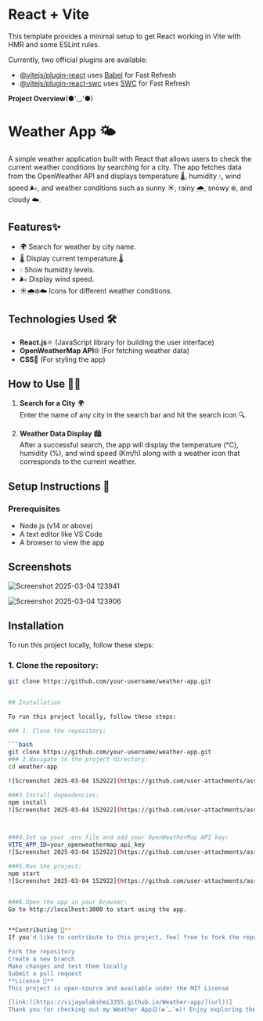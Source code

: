 # React + Vite

This template provides a minimal setup to get React working in Vite with HMR and some ESLint rules.

Currently, two official plugins are available:

- [@vitejs/plugin-react](https://github.com/vitejs/vite-plugin-react/blob/main/packages/plugin-react/README.md) uses [Babel](https://babeljs.io/) for Fast Refresh
- [@vitejs/plugin-react-swc](https://github.com/vitejs/vite-plugin-react-swc) uses [SWC](https://swc.rs/) for Fast Refresh

**Project Overview**(●'◡'●)
# Weather App 🌤️

A simple weather application built with React that allows users to check the current weather conditions by searching for a city. The app fetches data from the OpenWeather API and displays temperature 🌡️, humidity 💧, wind speed 🌬️, and weather conditions such as sunny ☀️, rainy 🌧️, snowy ❄️, and cloudy ☁️.

## Features✨

- 🌍 Search for weather by city name.
- 🌡️ Display current temperature.🌡️
- 💧 Show humidity levels.
- 🌬️ Display wind speed.
- ☀️🌧️❄️☁️ Icons for different weather conditions.


## Technologies Used 🛠️
- **React.js**⚛️ (JavaScript library for building the user interface)
- **OpenWeatherMap API**🌐 (For fetching weather data)
- **CSS**🎨 (For styling the app)

## How to Use 🧑‍💻
1. **Search for a City** 🌍  
   Enter the name of any city in the search bar and hit the search icon 🔍.
   
2. **Weather Data Display** 🏙️  
   After a successful search, the app will display the temperature (°C), humidity (%), and wind speed (Km/h) along with a weather icon that corresponds to the current weather.

## Setup Instructions 🔧

### Prerequisites
- Node.js (v14 or above)
- A text editor like VS Code
- A browser to view the app


## Screenshots

![Screenshot 2025-03-04 123941](https://github.com/user-attachments/assets/1bf77864-fbea-4a83-bfa7-ba96c339aac2)

![Screenshot 2025-03-04 123906](https://github.com/user-attachments/assets/1accfa83-44f7-40f0-8312-becca09e7590)


## Installation

To run this project locally, follow these steps:

### 1. Clone the repository:

```bash
git clone https://github.com/your-username/weather-app.git


## Installation

To run this project locally, follow these steps:

### 1. Clone the repository:

```bash
git clone https://github.com/your-username/weather-app.git
### 2.Navigate to the project directory:
cd weather-app

![Screenshot 2025-03-04 152922](https://github.com/user-attachments/assets/36d784be-94f2-4f33-a900-0a2a0e50da7b)

###3.Install dependencies:
npm install
![Screenshot 2025-03-04 152922](https://github.com/user-attachments/assets/435ea121-61c6-45c9-95e0-06eca1bafcb5)



###4.Set up your .env file and add your OpenWeatherMap API key:
VITE_APP_ID=your_openweathermap_api_key
![Screenshot 2025-03-04 152922](https://github.com/user-attachments/assets/23f7eba9-fb4f-488c-8574-df3b90435907)

###5.Run the project:
npm start
![Screenshot 2025-03-04 152922](https://github.com/user-attachments/assets/07349dfd-57d6-41d2-969f-029e1d7aed8f)


###6.Open the app in your browser:
Go to http://localhost:3000 to start using the app.


**Contributing 🤝**
If you'd like to contribute to this project, feel free to fork the repository and submit a pull request! 🚀

Fork the repository
Create a new branch
Make changes and test them locally
Submit a pull request
**License 📄**
This project is open-source and available under the MIT License

[link:([https://vijayalakshmi3355.github.io/Weather-app/](url))]
Thank you for checking out my Weather App😉(❁´◡`❁)! Enjoy exploring the weather! 🌦️💫
